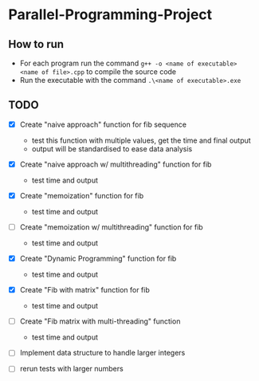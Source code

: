 # Parallel-Programming-Project

## How to run
- For each program run the command ``` g++ -o <name of executable>  <name of file>.cpp ``` to compile the source code
- Run the executable with the command ``` .\<name of executable>.exe ```

## TODO
- [x] Create "naive approach" function for fib sequence 
  - test this function with multiple values, get the time and final output
  - output will be standardised to ease data analysis

- [X] Create "naive approach w/ multithreading" function for fib 
  - test time and output

- [X] Create "memoization" function for fib 
  - test time and output
  
- [ ] Create "memoization w/ multithreading" function for fib 
  - test time and output

- [X] Create "Dynamic Programming" function for fib 
  - test time and output
  
- [X] Create "Fib with matrix" function for fib 
  - test time and output

- [ ] Create "Fib matrix with multi-threading" function
  - test time and output

- [ ] Implement data structure to handle larger integers

- [ ] rerun tests with larger numbers
